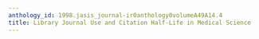 ```yaml
---
anthology_id: 1998.jasis_journal-ir0anthology0volumeA49A14.4
title: Library Journal Use and Citation Half-Life in Medical Science
---
```

